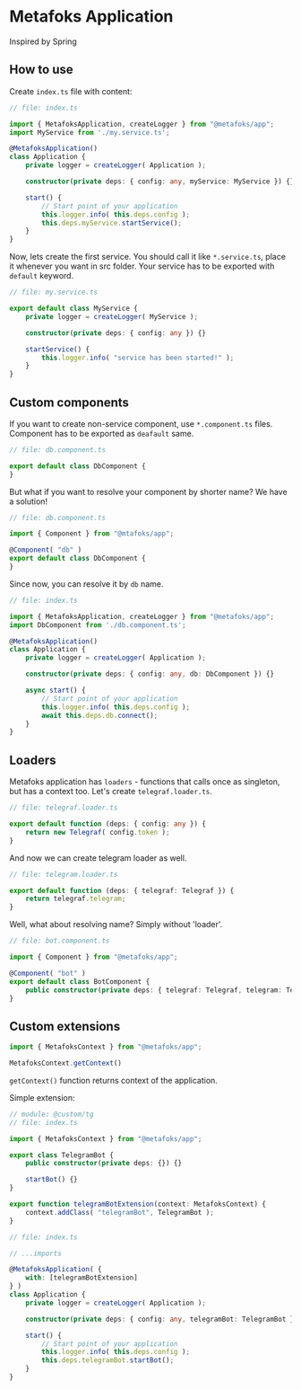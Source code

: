 # Metafoks Application

Inspired by Spring

## How to use

Create `index.ts` file with content:

```typescript
// file: index.ts

import { MetafoksApplication, createLogger } from "@metafoks/app";
import MyService from './my.service.ts';

@MetafoksApplication()
class Application {
    private logger = createLogger( Application );

    constructor(private deps: { config: any, myService: MyService }) {}

    start() {
        // Start point of your application
        this.logger.info( this.deps.config );
        this.deps.myService.startService();
    }
}
```

Now, lets create the first service. You should call it like `*.service.ts`, place it whenever you want in src folder.
Your service has to be exported with `default` keyword.

```typescript
// file: my.service.ts

export default class MyService {
    private logger = createLogger( MyService );

    constructor(private deps: { config: any }) {}

    startService() {
        this.logger.info( "service has been started!" );
    }
}
```

## Custom components

If you want to create non-service component, use `*.component.ts` files.
Component has to be exported as `deafault` same.

```typescript
// file: db.component.ts

export default class DbComponent {
}
```

But what if you want to resolve your component by shorter name? We have a solution!

```typescript
// file: db.component.ts

import { Component } from "@mtafoks/app";

@Component( "db" )
export default class DbComponent {
}
```

Since now, you can resolve it by `db` name.

```typescript
// file: index.ts

import { MetafoksApplication, createLogger } from "@metafoks/app";
import DbComponent from './db.component.ts';

@MetafoksApplication()
class Application {
    private logger = createLogger( Application );

    constructor(private deps: { config: any, db: DbComponent }) {}

    async start() {
        // Start point of your application
        this.logger.info( this.deps.config );
        await this.deps.db.connect();
    }
}
```

## Loaders

Metafoks application has `loaders` - functions that calls once as singleton, but has a context too.
Let's create `telegraf.loader.ts`.

```typescript
// file: telegraf.loader.ts

export default function (deps: { config: any }) {
    return new Telegraf( config.token );
}
```

And now we can create telegram loader as well.

```typescript
// file: telegram.loader.ts

export default function (deps: { telegraf: Telegraf }) {
    return telegraf.telegram;
}
```

Well, what about resolving name? Simply without 'loader'.

```typescript
// file: bot.component.ts

import { Component } from "@metafoks/app";

@Component( "bot" )
export default class BotComponent {
    public constructor(private deps: { telegraf: Telegraf, telegram: Telegram, config: any }) {}
}
```

## Custom extensions

```typescript
import { MetafoksContext } from "@metafoks/app";

MetafoksContext.getContext()
```

`getContext()` function returns context of the application.

Simple extension:

```typescript
// module: @custom/tg
// file: index.ts

import { MetafoksContext } from "@metafoks/app";

export class TelegramBot {
    public constructor(private deps: {}) {}

    startBot() {}
}

export function telegramBotExtension(context: MetafoksContext) {
    context.addClass( "telegramBot", TelegramBot );
}
```

```typescript
// file: index.ts

// ...imports

@MetafoksApplication( {
    with: [telegramBotExtension]
} )
class Application {
    private logger = createLogger( Application );

    constructor(private deps: { config: any, telegramBot: TelegramBot }) {}

    start() {
        // Start point of your application
        this.logger.info( this.deps.config );
        this.deps.telegramBot.startBot();
    }
}
```
